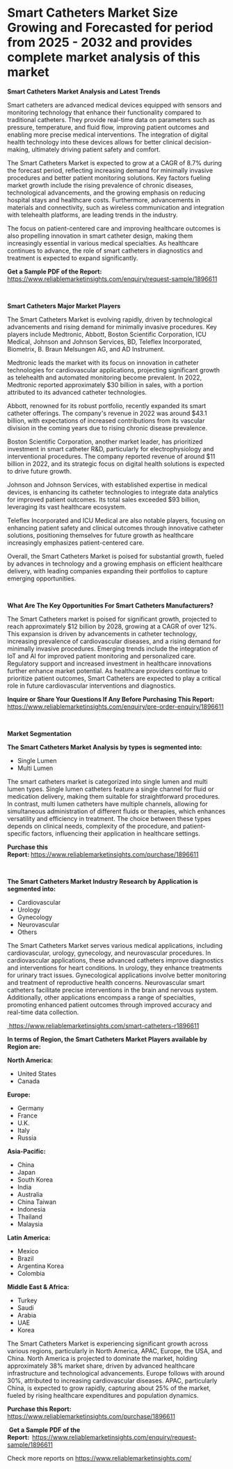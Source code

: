 <p><h1>Smart Catheters Market Size Growing and Forecasted for period from 2025 - 2032 and provides complete market analysis of this market</h1></p><p><strong>Smart Catheters Market Analysis and Latest Trends</strong></p>
<p><p>Smart catheters are advanced medical devices equipped with sensors and monitoring technology that enhance their functionality compared to traditional catheters. They provide real-time data on parameters such as pressure, temperature, and fluid flow, improving patient outcomes and enabling more precise medical interventions. The integration of digital health technology into these devices allows for better clinical decision-making, ultimately driving patient safety and comfort.</p><p>The Smart Catheters Market is expected to grow at a CAGR of 8.7% during the forecast period, reflecting increasing demand for minimally invasive procedures and better patient monitoring solutions. Key factors fueling market growth include the rising prevalence of chronic diseases, technological advancements, and the growing emphasis on reducing hospital stays and healthcare costs. Furthermore, advancements in materials and connectivity, such as wireless communication and integration with telehealth platforms, are leading trends in the industry. </p><p>The focus on patient-centered care and improving healthcare outcomes is also propelling innovation in smart catheter design, making them increasingly essential in various medical specialties. As healthcare continues to advance, the role of smart catheters in diagnostics and treatment is expected to expand significantly.</p></p>
<p><strong>Get a Sample PDF of the Report:&nbsp;</strong> <a href="https://www.reliablemarketinsights.com/enquiry/request-sample/1896611?utm_campaign=3212&utm_medium=2&utm_source=Github&utm_content=ia&utm_term=04032025&utm_id=smart-catheters">https://www.reliablemarketinsights.com/enquiry/request-sample/1896611</a></p>
<p>&nbsp;</p>
<p><strong>Smart Catheters Major Market Players</strong></p>
<p><p>The Smart Catheters Market is evolving rapidly, driven by technological advancements and rising demand for minimally invasive procedures. Key players include Medtronic, Abbott, Boston Scientific Corporation, ICU Medical, Johnson and Johnson Services, BD, Teleflex Incorporated, Biometrix, B. Braun Melsungen AG, and AD Instrument. </p><p>Medtronic leads the market with its focus on innovation in catheter technologies for cardiovascular applications, projecting significant growth as telehealth and automated monitoring become prevalent. In 2022, Medtronic reported approximately $30 billion in sales, with a portion attributed to its advanced catheter technologies.</p><p>Abbott, renowned for its robust portfolio, recently expanded its smart catheter offerings. The company's revenue in 2022 was around $43.1 billion, with expectations of increased contributions from its vascular division in the coming years due to rising chronic disease prevalence.</p><p>Boston Scientific Corporation, another market leader, has prioritized investment in smart catheter R&D, particularly for electrophysiology and interventional procedures. The company reported revenue of around $11 billion in 2022, and its strategic focus on digital health solutions is expected to drive future growth.</p><p>Johnson and Johnson Services, with established expertise in medical devices, is enhancing its catheter technologies to integrate data analytics for improved patient outcomes. Its total sales exceeded $93 billion, leveraging its vast healthcare ecosystem.</p><p>Teleflex Incorporated and ICU Medical are also notable players, focusing on enhancing patient safety and clinical outcomes through innovative catheter solutions, positioning themselves for future growth as healthcare increasingly emphasizes patient-centered care.</p><p>Overall, the Smart Catheters Market is poised for substantial growth, fueled by advances in technology and a growing emphasis on efficient healthcare delivery, with leading companies expanding their portfolios to capture emerging opportunities.</p></p>
<p>&nbsp;</p>
<p><strong>What Are The Key Opportunities For Smart Catheters Manufacturers?</strong></p>
<p><p>The Smart Catheters market is poised for significant growth, projected to reach approximately $12 billion by 2028, growing at a CAGR of over 12%. This expansion is driven by advancements in catheter technology, increasing prevalence of cardiovascular diseases, and a rising demand for minimally invasive procedures. Emerging trends include the integration of IoT and AI for improved patient monitoring and personalized care. Regulatory support and increased investment in healthcare innovations further enhance market potential. As healthcare providers continue to prioritize patient outcomes, Smart Catheters are expected to play a critical role in future cardiovascular interventions and diagnostics.</p></p>
<p><strong>Inquire or Share Your Questions If Any Before Purchasing This Report:</strong> <a href="https://www.reliablemarketinsights.com/enquiry/pre-order-enquiry/1896611?utm_campaign=3212&utm_medium=2&utm_source=Github&utm_content=ia&utm_term=04032025&utm_id=smart-catheters">https://www.reliablemarketinsights.com/enquiry/pre-order-enquiry/1896611</a></p>
<p>&nbsp;</p>
<p><strong>Market Segmentation</strong></p>
<p><strong>The Smart Catheters Market Analysis by types is segmented into:</strong></p>
<p><ul><li>Single Lumen</li><li>Multi Lumen</li></ul></p>
<p><p>The smart catheters market is categorized into single lumen and multi lumen types. Single lumen catheters feature a single channel for fluid or medication delivery, making them suitable for straightforward procedures. In contrast, multi lumen catheters have multiple channels, allowing for simultaneous administration of different fluids or therapies, which enhances versatility and efficiency in treatment. The choice between these types depends on clinical needs, complexity of the procedure, and patient-specific factors, influencing their application in healthcare settings.</p></p>
<p><strong>Purchase this Report:&nbsp;</strong><a href="https://www.reliablemarketinsights.com/purchase/1896611?utm_campaign=3212&utm_medium=2&utm_source=Github&utm_content=ia&utm_term=04032025&utm_id=smart-catheters">https://www.reliablemarketinsights.com/purchase/1896611</a></p>
<p>&nbsp;</p>
<p><strong>The Smart Catheters Market Industry Research by Application is segmented into:</strong></p>
<p><ul><li>Cardiovascular</li><li>Urology</li><li>Gynecology</li><li>Neurovascular</li><li>Others</li></ul></p>
<p><p>The Smart Catheters Market serves various medical applications, including cardiovascular, urology, gynecology, and neurovascular procedures. In cardiovascular applications, these advanced catheters improve diagnostics and interventions for heart conditions. In urology, they enhance treatments for urinary tract issues. Gynecological applications involve better monitoring and treatment of reproductive health concerns. Neurovascular smart catheters facilitate precise interventions in the brain and nervous system. Additionally, other applications encompass a range of specialties, promoting enhanced patient outcomes through improved accuracy and real-time data collection.</p></p>
<p><a href="https://www.reliablemarketinsights.com/smart-catheters-r1896611?utm_campaign=3212&utm_medium=2&utm_source=Github&utm_content=ia&utm_term=04032025&utm_id=smart-catheters">&nbsp;https://www.reliablemarketinsights.com/smart-catheters-r1896611</a></p>
<p><strong>In terms of Region, the Smart Catheters Market Players available by Region are:</strong></p>
<p>
    <p> <strong> North America: </strong>
        <ul>
            <li>United States</li>
            <li>Canada</li>
        </ul>
        </p> 
    <p> <strong> Europe: </strong>
        <ul>
            <li>Germany</li>
            <li>France</li>
            <li>U.K.</li>
            <li>Italy</li>
            <li>Russia</li>
        </ul>
        </p> 
    <p> <strong> Asia-Pacific: </strong>
        <ul>
            <li>China</li>
            <li>Japan</li>
            <li>South Korea</li>
            <li>India</li>
            <li>Australia</li>
            <li>China Taiwan</li>
            <li>Indonesia</li>
            <li>Thailand</li>
            <li>Malaysia</li>
        </ul>
        </p> 
    <p> <strong> Latin America: </strong>
        <ul>
            <li>Mexico</li>
            <li>Brazil</li>
            <li>Argentina Korea</li>
            <li>Colombia</li>
        </ul>
        </p> 
    <p> <strong> Middle East & Africa: </strong>
        <ul>
            <li>Turkey</li>
            <li>Saudi</li>
            <li>Arabia</li>
            <li>UAE</li>
            <li>Korea</li>
        </ul>
    </p>
    </p>
<p><p>The Smart Catheters Market is experiencing significant growth across various regions, particularly in North America, APAC, Europe, the USA, and China. North America is projected to dominate the market, holding approximately 38% market share, driven by advanced healthcare infrastructure and technological advancements. Europe follows with around 30%, attributed to increasing cardiovascular diseases. APAC, particularly China, is expected to grow rapidly, capturing about 25% of the market, fueled by rising healthcare expenditures and population dynamics.</p></p>
<p><strong>Purchase this Report: </strong><a href="https://www.reliablemarketinsights.com/purchase/1896611?utm_campaign=3212&utm_medium=2&utm_source=Github&utm_content=ia&utm_term=04032025&utm_id=smart-catheters">https://www.reliablemarketinsights.com/purchase/1896611</a></p>
<p>&nbsp;<strong>Get a Sample PDF of the Report:&nbsp;&nbsp;</strong><a href="https://www.reliablemarketinsights.com/enquiry/request-sample/1896611?utm_campaign=3212&utm_medium=2&utm_source=Github&utm_content=ia&utm_term=04032025&utm_id=smart-catheters">https://www.reliablemarketinsights.com/enquiry/request-sample/1896611</a></p>
<p><strong></strong></p>
<p>Check more reports on <a href="https://www.reliablemarketinsights.com/?utm_campaign=3212&utm_medium=2&utm_source=Github&utm_content=ia&utm_term=04032025&utm_id=smart-catheters">https://www.reliablemarketinsights.com/</a></p>
